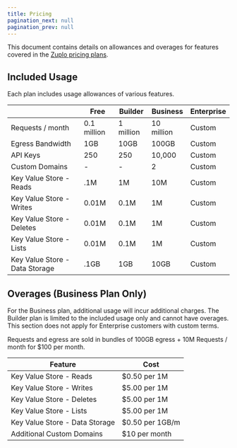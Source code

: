 ```yaml
---
title: Pricing
pagination_next: null
pagination_prev: null
---
```


This document contains details on allowances and overages for features covered in the [Zuplo pricing plans](https://zuplo.com/pricing).

## Included Usage

Each plan includes usage allowances of various features.

|                                | **Free**    | **Builder** | **Business** | **Enterprise** |
| ------------------------------ | ----------- | ----------- | ------------ | -------------- |
| Requests / month               | 0.1 million | 1 million   | 10 million   | Custom         |
| Egress Bandwidth               | 1GB         | 10GB        | 100GB        | Custom         |
| API Keys                       | 250         | 250         | 10,000       | Custom         |
| Custom Domains                 | -           | -           | 2            | Custom         |
| Key Value Store - Reads        | .1M         | 1M          | 10M          | Custom         |
| Key Value Store - Writes       | 0.01M       | 0.1M        | 1M           | Custom         |
| Key Value Store - Deletes      | 0.01M       | 0.1M        | 1M           | Custom         |
| Key Value Store - Lists        | 0.01M       | 0.1M        | 1M           | Custom         |
| Key Value Store - Data Storage | .1GB        | 1GB         | 10GB         | Custom         |

## Overages (Business Plan Only)

For the Business plan, additional usage will incur additional charges. The Builder plan is limited to the included usage only and cannot have overages. This section does not apply for Enterprise customers with custom terms.

Requests and egress are sold in bundles of 100GB egress + 10M Requests / month for $100 per month.

| **Feature**                    | **Cost**        |
| ------------------------------ | --------------- |
| Key Value Store - Reads        | $0.50 per 1M    |
| Key Value Store - Writes       | $5.00 per 1M    |
| Key Value Store - Deletes      | $5.00 per 1M    |
| Key Value Store - Lists        | $5.00 per 1M    |
| Key Value Store - Data Storage | $0.50 per 1GB/m |
| Additional Custom Domains      | $10 per month   |

